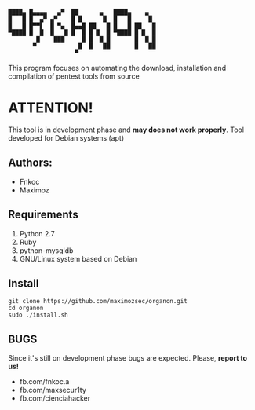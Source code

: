 
	████▄ █▄▄▄▄   ▄▀  ██      ▄   ████▄    ▄   
	█   █ █  ▄▀ ▄▀    █ █      █  █   █     █  
	█   █ █▀▀▌  █ ▀▄  █▄▄█ ██   █ █   █ ██   █ 
	▀████ █  █  █   █ █  █ █ █  █ ▀████ █ █  █ 
		    █    ███     █ █  █ █       █  █ █ 
		   ▀            █  █   ██       █   ██ 
		               ▀                       

This program focuses on automating the download, installation and compilation of pentest tools from source

# ATTENTION!
This tool is in development phase and **may does not work properly**.
Tool developed for Debian systems (apt)

Authors:
--------
* Fnkoc
* Maximoz

Requirements
-------------
1. Python 2.7
2. Ruby 
3. python-mysqldb
3. GNU/Linux system based on Debian

Install
-------
	git clone https://github.com/maximozsec/organon.git
	cd organon
	sudo ./install.sh

BUGS
----
Since it's still on development phase bugs are expected. Please, **report to us!**
* fb.com/fnkoc.a
* fb.com/maxsecur1ty
* fb.com/cienciahacker
